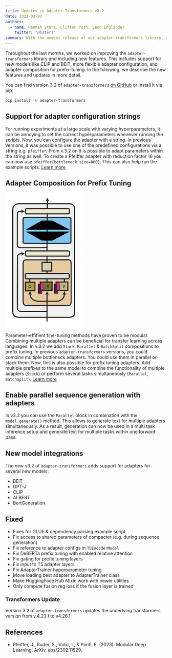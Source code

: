 ```yaml
---
title: Updates in Adapter-Transformers v3.2
date: 2023-03-03
authors:
  - name: Hannah Sterz, Clifton Poth, Leon Engländer
    twitter: "@hsterz"
summary: With the newest release of our adapter-transformers library, version 3.2, we add composition blocks for prefix tuning and adapters to several new models.
---
```



Throughout the last months, we worked on improving the `adapter-transformers` library and including new features. This includes support for new models like CLIP and BEiT, more flexible adapter configuration, and adapter composition for prefix-tuning. In the following, we describe the new features and updates in more detail.

You can find version 3.2 of `adapter-transformers` [on GitHub](https://github.com/Adapter-Hub/adapter-transformers) or install it via pip:

```bash
pip install -U adapter-transformers
```

## Support for adapter configuration strings 
For running experiments at a large scale with varying hyperparameters, it can be annoying to set the correct hyperparameters whenever running the scripts. Now, you can configure the adapter with a string. In previous versions, it was possible to use one of the predefined configurations via a string e.g. `pfeiffer`. From v.3.2 on it is possible to adapt parameters within the string as well.
To create a Pfeiffer adapter with reduction factor 16 you can now use `pfeiffer[bottleneck_size=800]`. This can also help run the example scripts. [Learn more](https://docs.adapterhub.ml/overview.html#configuration-strings)

## Adapter Composition for Prefix Tuning 

![](/static/images/v3_2_prefix_stack.png "Illustration of composition for prefix tuning (Pfeiffer et al.)")
 
Parameter-effifient fine-tuning methods have proven to be modular. Combining multiple adapters can be beneficial for transfer learning across languages. In v.3.2 we add `Stack`, `Parallel` & `BatchSplit` compositions to prefix tuning.
In previous `adapter-transformers` versions, you could combine multiple bottleneck adapters. You could use them in parallel or stack them. Now, this is also possible for prefix tuning adapters. Add multiple prefixes to the same model to combine the functionality of multiple adapters (`Stack`) or perform several tasks simultaneously (`Parallel`, `BatchSplit`). [Learn more](https://docs.adapterhub.ml/adapter_composition.html#stack)

## Enable parallel sequence generation with adapters 
In v3.2 you can use the `Parallel` block in combination with the `model.generate()` method. This allows to generate text for multiple adapters simultaneously. As a result, generation can now be used in a multi task inference setup and generate text for multiple tasks within one forward pass. 

## New model integrations
The new v3.2 of `adapter-transformers` adds support for adapters for several new models: 
- BEiT 
- GPT-J 
- CLIP 
- ALBERT 
- BertGeneration 


## Fixed
- Fixes for GLUE & dependency parsing example script
- Fix access to shared parameters of compacter (e.g. during sequence generation) 
- Fix reference to adapter configs in `T5EncoderModel`
- Fix DeBERTa prefix tuning with enabled relative attention 
- Fix gating for prefix tuning layers 
- Fix input to T5 adapter layers
- Fix AdapterTrainer hyperparameter tuning
- Move loading best adapter to AdapterTrainer class
- Make HuggingFace Hub Mixin work with newer utilities 
- Only compute fusion reg loss if the fusion layer is trained 


### Transformers Update
Version 3.2 of `adapter-transformers` updates the underlying transformers version from v.4.23.1 to v4.26.1

## References

- Pfeiffer, J., Ruder, S., Vulic, I., & Ponti, E. (2023). Modular Deep Learning. ArXiv, abs/2302.11529.
